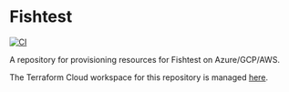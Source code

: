 # Fishtest

[![CI](https://github.com/adyavanapalli/Fishtest/actions/workflows/ci.yaml/badge.svg)](https://github.com/adyavanapalli/Fishtest/actions/workflows/ci.yaml)

A repository for provisioning resources for Fishtest on Azure/GCP/AWS.

The Terraform Cloud workspace for this repository is managed
[here](https://app.terraform.io/app/adyavanapalli/workspaces/Fishtest).
